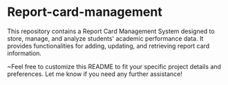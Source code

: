 # Report-card-management
This repository contains a Report Card Management System designed to store, manage, and analyze students' academic performance data. It provides functionalities for adding, updating, and retrieving report card information.

~Feel free to customize this README to fit your specific project details and preferences. Let me know if you need any further assistance!

